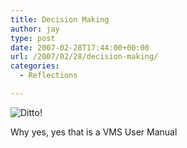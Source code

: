 ```yaml
---
title: Decision Making
author: jay
type: post
date: 2007-02-28T17:44:00+00:00
url: /2007/02/28/decision-making/
categories:
  - Reflections

---
```

![Ditto!][1]

Why yes, yes that is a VMS User Manual

 [1]: https://files.rambleon.org/images/2007/02/agreement.jpg
